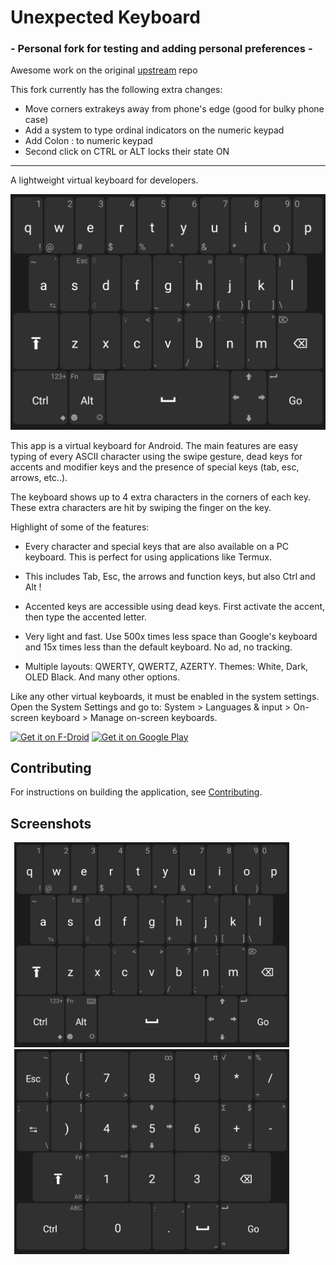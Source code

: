 # Unexpected Keyboard
###  - Personal fork for testing and adding personal preferences - 
Awesome work on the original [upstream](https://github.com/Julow/Unexpected-Keyboard) repo

This fork currently has the following extra changes:
- Move corners extrakeys away from phone's edge (good for bulky phone case)
- Add a system to type ordinal indicators on the numeric keypad
- Add Colon : to numeric keypad
- Second click on CTRL or ALT locks their state ON

-----
A lightweight virtual keyboard for developers.

![Unexpected Keyboard](metadata/android/en-US/images/featureGraphic.png)

This app is a virtual keyboard for Android. The main features are easy typing of every ASCII character using the swipe gesture, dead keys for accents and modifier keys and the presence of special keys (tab, esc, arrows, etc..).

The keyboard shows up to 4 extra characters in the corners of each key. These extra characters are hit by swiping the finger on the key.

Highlight of some of the features:

- Every character and special keys that are also available on a PC keyboard. This is perfect for using applications like Termux.

- This includes Tab, Esc, the arrows and function keys, but also Ctrl and Alt !

- Accented keys are accessible using dead keys. First activate the accent, then type the accented letter.

- Very light and fast. Use 500x times less space than Google's keyboard and 15x times less than the default keyboard. No ad, no tracking.

- Multiple layouts: QWERTY, QWERTZ, AZERTY. Themes: White, Dark, OLED Black. And many other options.

Like any other virtual keyboards, it must be enabled in the system settings. Open the System Settings and go to:
System > Languages & input > On-screen keyboard > Manage on-screen keyboards.

[<img src="https://fdroid.gitlab.io/artwork/badge/get-it-on.png"
     alt="Get it on F-Droid"
     height="80">](https://f-droid.org/packages/juloo.keyboard2/)
[<img src="https://play.google.com/intl/en_us/badges/images/generic/en-play-badge.png"
     alt="Get it on Google Play"
     height="80">](https://play.google.com/store/apps/details?id=juloo.keyboard2)

## Contributing

For instructions on building the application, see
[Contributing](CONTRIBUTING.md).

## Screenshots

<img src=metadata/android/en-US/images/featureGraphic.png
alt="Unexpected Keyboard Image"
style="width: 440px;
       margin-left: 6px;
       margin-right: 6px;">
<img src=metadata/android/en-US/images/featureGraphic2.png
alt="Unexpected Keyboard Image"
style="width: 440px;
       margin-left: 6px;
       margin-right: 6px;">
